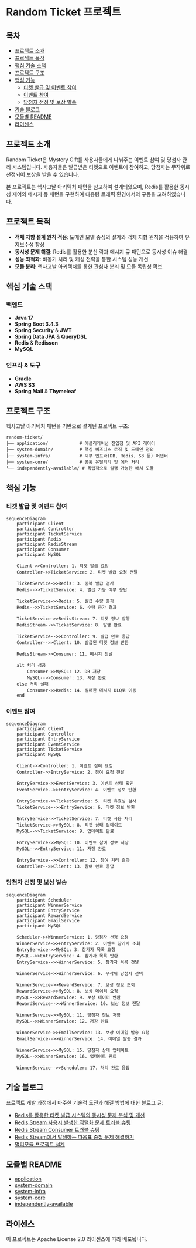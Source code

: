 # Random Ticket 프로젝트


## 목차
- [프로젝트 소개](#프로젝트-소개)
- [프로젝트 목적](#프로젝트-목적)
- [핵심 기술 스택](#핵심-기술-스택)
- [프로젝트 구조](#프로젝트-구조)
- [핵심 기능](#핵심-기능)
  - [티켓 발급 및 이벤트 참여](#티켓-발급-및-이벤트-참여)
  - [이벤트 참여](#이벤트-참여)
  - [당첨자 선정 및 보상 발송](#당첨자-선정-및-보상-발송)
- [기술 블로그](#기술-블로그)
- [모듈별 README](#모듈별-readme)
- [라이센스](#라이센스)

## 프로젝트 소개

Random Ticket은 Mystery Gift를 사용자들에게 나눠주는 이벤트 참여 및 당첨자 관리 시스템입니다. 사용자들은 발급받은 티켓으로 이벤트에 참여하고, 당첨자는 무작위로 선정되어 보상을 받을 수 있습니다. 

본 프로젝트는 헥사고날 아키텍처 패턴을 참고하여 설계되었으며, Redis를 활용한 동시성 제어와 메시지 큐 패턴을 구현하여 대용량 트래픽 환경에서의 구동을 고려하였습니다.

## 프로젝트 목적

- **객체 지향 설계 원칙 적용**: 도메인 모델 중심의 설계와 객체 지향 원칙을 적용하여 유지보수성 향상
- **동시성 문제 해결**: Redis를 활용한 분산 락과 메시지 큐 패턴으로 동시성 이슈 해결
- **성능 최적화**: 비동기 처리 및 캐싱 전략을 통한 시스템 성능 개선
- **모듈 분리**: 헥사고날 아키텍처를 통한 관심사 분리 및 모듈 독립성 확보

## 핵심 기술 스택

### 백엔드
- **Java 17**
- **Spring Boot 3.4.3**
- **Spring Security** & **JWT**
- **Spring Data JPA** & **QueryDSL**
- **Redis** & **Redisson**
- **MySQL**

### 인프라 & 도구
- **Gradle**
- **AWS S3**
- **Spring Mail** & **Thymeleaf**

## 프로젝트 구조

헥사고날 아키텍처 패턴을 기반으로 설계된 프로젝트 구조:

```
random-ticket/
├── application/            # 애플리케이션 진입점 및 API 레이어
├── system-domain/          # 핵심 비즈니스 로직 및 도메인 정의
├── system-infra/           # 외부 인프라(DB, Redis, S3 등) 어댑터
├── system-core/            # 공통 유틸리티 및 에러 처리
└── independently-available/ # 독립적으로 실행 가능한 배치 모듈
```

## 핵심 기능

### 티켓 발급 및 이벤트 참여

```mermaid
sequenceDiagram
    participant Client
    participant Controller
    participant TicketService
    participant Redis
    participant RedisStream
    participant Consumer
    participant MySQL

    Client->>Controller: 1. 티켓 발급 요청
    Controller->>TicketService: 2. 티켓 발급 요청 전달
    
    TicketService->>Redis: 3. 중복 발급 검사
    Redis-->>TicketService: 4. 발급 가능 여부 응답
    
    TicketService->>Redis: 5. 발급 수량 증가
    Redis-->>TicketService: 6. 수량 증가 결과
    
    TicketService->>RedisStream: 7. 티켓 정보 발행
    RedisStream-->>TicketService: 8. 발행 완료
    
    TicketService-->>Controller: 9. 발급 완료 응답
    Controller-->>Client: 10. 발급된 티켓 정보 반환
    
    RedisStream->>Consumer: 11. 메시지 전달
    
    alt 처리 성공
        Consumer->>MySQL: 12. DB 저장
        MySQL-->>Consumer: 13. 저장 완료
    else 처리 실패
        Consumer->>Redis: 14. 실패한 메시지 DLQ로 이동
    end
```

### 이벤트 참여
```mermaid
sequenceDiagram
    participant Client
    participant Controller
    participant EntryService
    participant EventService
    participant TicketService
    participant MySQL

    Client->>Controller: 1. 이벤트 참여 요청
    Controller->>EntryService: 2. 참여 요청 전달
    
    EntryService->>EventService: 3. 이벤트 상태 확인
    EventService-->>EntryService: 4. 이벤트 정보 반환
    
    EntryService->>TicketService: 5. 티켓 유효성 검사
    TicketService-->>EntryService: 6. 티켓 정보 반환
    
    EntryService->>TicketService: 7. 티켓 사용 처리
    TicketService->>MySQL: 8. 티켓 상태 업데이트
    MySQL-->>TicketService: 9. 업데이트 완료
    
    EntryService->>MySQL: 10. 이벤트 참여 정보 저장
    MySQL-->>EntryService: 11. 저장 완료
    
    EntryService-->>Controller: 12. 참여 처리 결과
    Controller-->>Client: 13. 참여 완료 응답
```

### 당첨자 선정 및 보상 발송

```mermaid
sequenceDiagram
    participant Scheduler
    participant WinnerService
    participant EntryService
    participant RewardService
    participant EmailService
    participant MySQL

    Scheduler->>WinnerService: 1. 당첨자 선정 요청
    WinnerService->>EntryService: 2. 이벤트 참가자 조회
    EntryService->>MySQL: 3. 참가자 목록 요청
    MySQL-->>EntryService: 4. 참가자 목록 반환
    EntryService-->>WinnerService: 5. 참가자 목록 전달
    
    WinnerService->>WinnerService: 6. 무작위 당첨자 선택
    
    WinnerService->>RewardService: 7. 보상 정보 조회
    RewardService->>MySQL: 8. 보상 데이터 요청
    MySQL-->>RewardService: 9. 보상 데이터 반환
    RewardService-->>WinnerService: 10. 보상 정보 전달
    
    WinnerService->>MySQL: 11. 당첨자 정보 저장
    MySQL-->>WinnerService: 12. 저장 완료
    
    WinnerService->>EmailService: 13. 보상 이메일 발송 요청
    EmailService-->>WinnerService: 14. 이메일 발송 결과
    
    WinnerService->>MySQL: 15. 당첨자 상태 업데이트
    MySQL-->>WinnerService: 16. 업데이트 완료
    
    WinnerService-->>Scheduler: 17. 처리 완료 응답
```

## 기술 블로그

프로젝트 개발 과정에서 마주한 기술적 도전과 해결 방법에 대한 블로그 글:

- [Redis를 활용한 티켓 발급 시스템의 동시성 문제 분석 및 개선](https://velog.io/@hyeonseob22/Redis%EB%A5%BC-%ED%99%9C%EC%9A%A9%ED%95%9C-%ED%8B%B0%EC%BC%93-%EB%B0%9C%EA%B8%89-%EC%8B%9C%EC%8A%A4%ED%85%9C%EC%9D%98-%EB%8F%99%EC%8B%9C%EC%84%B1-%EB%AC%B8%EC%A0%9C-%EB%B6%84%EC%84%9D-%EB%B0%8F-%EA%B0%9C%EC%84%A0)
- [Redis Stream 사용시 발생한 직렬화 문제 트러블 슈팅](https://velog.io/@hyeonseob22/Redis-Stream-%EC%82%AC%EC%9A%A9%EC%8B%9C-%EB%B0%9C%EC%83%9D%ED%95%9C-%EC%A7%81%EB%A0%AC%ED%99%94-%EB%AC%B8%EC%A0%9C-%ED%8A%B8%EB%9F%AC%EB%B8%94-%EC%8A%88%ED%8C%85)
- [Redis Stream Consumer 트러블 슈팅](https://velog.io/@hyeonseob22/Redis-Stream-Consumer-Trouble-Shooting)
- [Redis Stream에서 발생하는 따옴표 중첩 문제 해결하기](https://velog.io/@hyeonseob22/Redis-Stream%EC%97%90%EC%84%9C-%EB%B0%9C%EC%83%9D%ED%95%98%EB%8A%94-%EB%94%B0%EC%98%B4%ED%91%9C-%EC%A4%91%EC%B2%A9-%EB%AC%B8%EC%A0%9C-%ED%95%B4%EA%B2%B0%ED%95%98%EA%B8%B0)
- [멀티모듈 프로젝트 설계](https://velog.io/@hyeonseob22/Temp-Title-gsdhgvye)

## 모듈별 README

- [application](./application/README.md)
- [system-domain](./system-domain/README.md)
- [system-infra](./system-infra/README.md)
- [system-core](./system-core/README.md)
- [independently-available](./independently-available/README.md)

## 라이센스

이 프로젝트는 Apache License 2.0 라이센스에 따라 배포됩니다.
